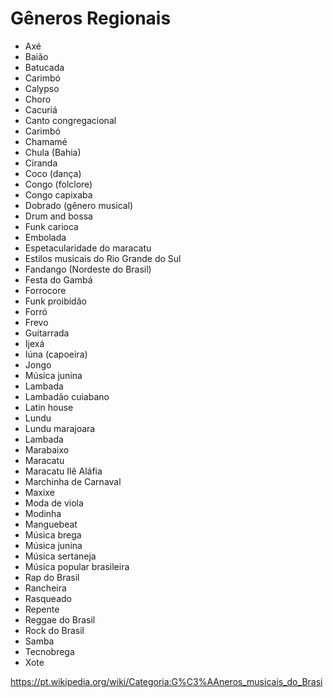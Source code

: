 # Gêneros Regionais

- Axé‎
- Baião
- Batucada
- Carimbó‎
- Calypso
- Choro‎
- Cacuriá
- Canto congregacional
- Carimbó
- Chamamé
- Chula (Bahia)
- Ciranda
- Coco (dança)
- Congo (folclore)
- Congo capixaba
- Dobrado (gênero musical)
- Drum and bossa
- Funk carioca‎
- Embolada
- Espetacularidade do maracatu
- Estilos musicais do Rio Grande do Sul‎
- Fandango (Nordeste do Brasil)
- Festa do Gambá
- Forrocore
- Funk proibidão
- Forró‎
- Frevo‎
- Guitarrada
- Ijexá
- Iúna (capoeira)
- Jongo
- Música junina
- Lambada
- Lambadão cuiabano
- Latin house
- Lundu
- Lundu marajoara
- Lambada‎
- Marabaixo
- Maracatu
- Maracatu Ilê Aláfia
- Marchinha de Carnaval
- Maxixe
- Moda de viola
- Modinha
- Manguebeat‎
- Música brega‎
- Música junina‎
- Música sertaneja‎
- Música popular brasileira‎
- Rap do Brasil‎
- Rancheira
- Rasqueado
- Repente
- Reggae do Brasil‎
- Rock do Brasil‎
- Samba‎
- Tecnobrega
- Xote‎

<https://pt.wikipedia.org/wiki/Categoria:G%C3%AAneros_musicais_do_Brasi>
